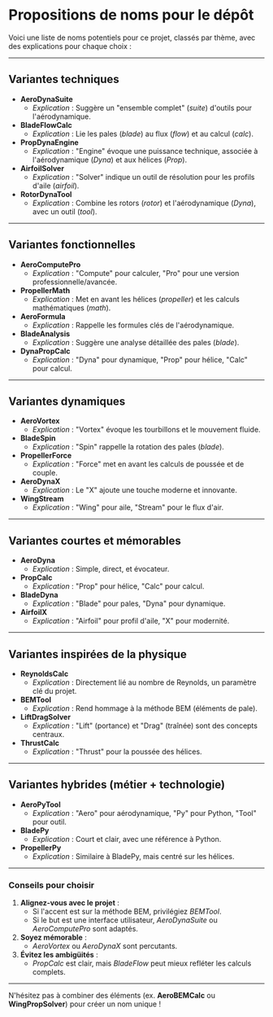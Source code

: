 # Propositions de noms pour le dépôt  

Voici une liste de noms potentiels pour ce projet, classés par thème, avec des explications pour chaque choix :

---

## **Variantes techniques**  
- **AeroDynaSuite**  
  - *Explication* : Suggère un "ensemble complet" (*suite*) d'outils pour l'aérodynamique.  
- **BladeFlowCalc**  
  - *Explication* : Lie les pales (*blade*) au flux (*flow*) et au calcul (*calc*).  
- **PropDynaEngine**  
  - *Explication* : "Engine" évoque une puissance technique, associée à l'aérodynamique (*Dyna*) et aux hélices (*Prop*).  
- **AirfoilSolver**  
  - *Explication* : "Solver" indique un outil de résolution pour les profils d'aile (*airfoil*).  
- **RotorDynaTool**  
  - *Explication* : Combine les rotors (*rotor*) et l'aérodynamique (*Dyna*), avec un outil (*tool*).  

---

## **Variantes fonctionnelles**  
- **AeroComputePro**  
  - *Explication* : "Compute" pour calculer, "Pro" pour une version professionnelle/avancée.  
- **PropellerMath**  
  - *Explication* : Met en avant les hélices (*propeller*) et les calculs mathématiques (*math*).  
- **AeroFormula**  
  - *Explication* : Rappelle les formules clés de l'aérodynamique.  
- **BladeAnalysis**  
  - *Explication* : Suggère une analyse détaillée des pales (*blade*).  
- **DynaPropCalc**  
  - *Explication* : "Dyna" pour dynamique, "Prop" pour hélice, "Calc" pour calcul.  

---

## **Variantes dynamiques**  
- **AeroVortex**  
  - *Explication* : "Vortex" évoque les tourbillons et le mouvement fluide.  
- **BladeSpin**  
  - *Explication* : "Spin" rappelle la rotation des pales (*blade*).  
- **PropellerForce**  
  - *Explication* : "Force" met en avant les calculs de poussée et de couple.  
- **AeroDynaX**  
  - *Explication* : Le "X" ajoute une touche moderne et innovante.  
- **WingStream**  
  - *Explication* : "Wing" pour aile, "Stream" pour le flux d'air.  

---

## **Variantes courtes et mémorables**  
- **AeroDyna**  
  - *Explication* : Simple, direct, et évocateur.  
- **PropCalc**  
  - *Explication* : "Prop" pour hélice, "Calc" pour calcul.  
- **BladeDyna**  
  - *Explication* : "Blade" pour pales, "Dyna" pour dynamique.  
- **AirfoilX**  
  - *Explication* : "Airfoil" pour profil d'aile, "X" pour modernité.  

---

## **Variantes inspirées de la physique**  
- **ReynoldsCalc**  
  - *Explication* : Directement lié au nombre de Reynolds, un paramètre clé du projet.  
- **BEMTool**  
  - *Explication* : Rend hommage à la méthode BEM (éléments de pale).  
- **LiftDragSolver**  
  - *Explication* : "Lift" (portance) et "Drag" (traînée) sont des concepts centraux.  
- **ThrustCalc**  
  - *Explication* : "Thrust" pour la poussée des hélices.  

---

## **Variantes hybrides (métier + technologie)**  
- **AeroPyTool**  
  - *Explication* : "Aero" pour aérodynamique, "Py" pour Python, "Tool" pour outil.  
- **BladePy**  
  - *Explication* : Court et clair, avec une référence à Python.  
- **PropellerPy**  
  - *Explication* : Similaire à BladePy, mais centré sur les hélices.  

---

### **Conseils pour choisir**  
1. **Alignez-vous avec le projet** :  
   - Si l'accent est sur la méthode BEM, privilégiez *BEMTool*.  
   - Si le but est une interface utilisateur, *AeroDynaSuite* ou *AeroComputePro* sont adaptés.  
2. **Soyez mémorable** :  
   - *AeroVortex* ou *AeroDynaX* sont percutants.  
3. **Évitez les ambigüités** :  
   - *PropCalc* est clair, mais *BladeFlow* peut mieux refléter les calculs complets.  

---

N'hésitez pas à combiner des éléments (ex. **AeroBEMCalc** ou **WingPropSolver**) pour créer un nom unique !  
